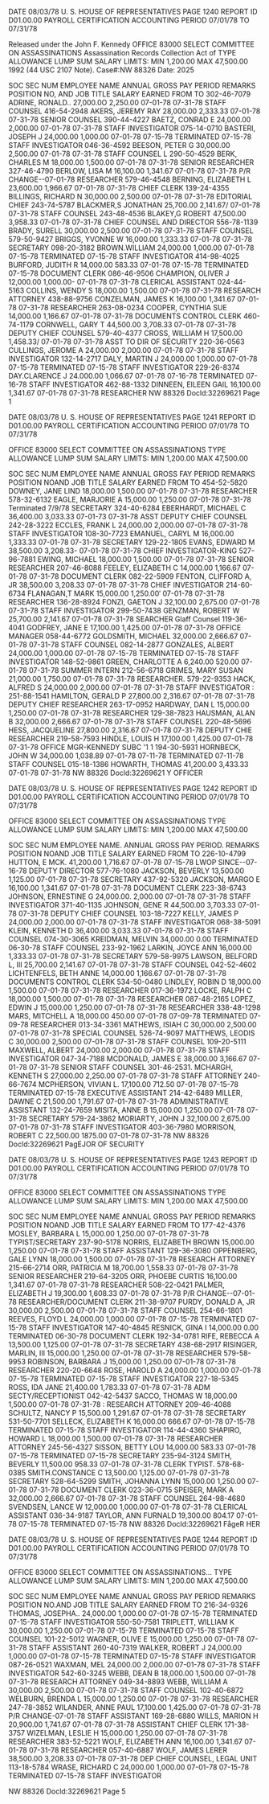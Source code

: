 DATE 08/03/78 U. S. HOUSE OF REPRESENTATIVES PAGE 1240
REPORT ID D01.00.00 PAYROLL CERTIFICATION
ACCOUNTING PERIOD 07/01/78 TO 07/31/78

Released under the John F. Kennedy
OFFICE 83000 SELECT COMMITTEE ON ASSASSINATIONS Assassination Records Collection Act of
TYPE ALLOWANCE LUMP SUM SALARY LIMITS: MIN 1,200.00 MAX 47,500.00 1992 (44 USC 2107 Note). Case#:NW
88326 Date: 2025

SOC SEC NUM EMPLOYEE NAME ANNUAL GROSS PAY PERIOD REMARKS
POSITION NO, AND JOB TITLE SALARY EARNED FROM TO
302-46-7079 ADRINE, RONALD.. 27,000.0O 2,250.00 07-01-78 07-31-78
STAFF COUNSEL
416-54-2948 AKERS, JEREMY RAY 28,000.00 2,333.33 07-01-78 07-31-78
SENIOR COUNSEL
390-44-4227 BAETZ, CONRAD E 24,000.00 2,000.00 07-01-78 07-31-78
STAFF INVESTIGATOR
075-14-0710 BASTERI, JOSEPH J 24,000.00 1,000.00 07-01-78 07-15-78 TERMINATED 07-15-78
STAFF INVESTIGATOR
046-36-4592 BEESON, PETER G 30,000.00 2,500.00 07-01-78 07-31-78
STAFF COUNSEL L
290-50-4529 BERK, CHARLES M 18,000.00 1,500.00 07-01-78 07-31-78
SENIOR RESEARCHER
327-46-4790 BERLOW, LISA M 16,100.00 1,341.67 07-01-78 07-31-78 P/R CHANGE--07-01-78
RESEARCHER
579-46-4548 BERNING, ELIZABETH L 23,600.00 1,966.67 07-01-78 07-31-78
CHIEF CLERK
139-24-4355 BILLINGS, RICHARD N 30,000.00 2,500.00 07-01-78 07-31-78
EDITORIAL CHIEF
243-74-5787 BLACKMER,S JONATHAN 25,700.00 2,141.67/ 07-01-78 07-31-78
STAFF COUNSEL
243-48-4536 BLAKEY,G ROBERT 47,500.00 3,958.33 07-01-78 07-31-78
CHIEF COUNSEL AND DIRECTOR
556-78-1139 BRADY, SURELL 30,000.00 2,500.00 07-01-78 07-31-78
STAFF COUNSEL
579-50-9427 BRIGGS, YVONNE W 16,000.00 1,333.33 07-01-78 07-31-78
SECRETARY
098-20-3182 BROWN.WILLIAM 24,000.00 1,000.00 07-01-78 07-15-78 TERMINATED 07-15-78
STAFF INVESTIGATOR
414-98-4025 BURFORD, JUDITH R 14,000.00 583.33 07-01-78 07-15-78 TERMINATED 07-15-78
DOCUMENT CLERK
086-46-9506 CHAMPION, OLIVER J 12,000.00 1,000.00- 07-01-78 07-31-78
CLERICAL ASSISTANT
024-44-5163 COLLINS, WENDY S 18,000.00 1,500.00 07-01-78 07-31-78
RESEARCH ATTORNEY
438-88-9756 CONZELMAN, JAMES K 16,100.00 1,341.67 07-01-78 07-31-78
RESEARCHER
263-08-0234 COOPER, CYNTHIA SUE 14,000.00 1,166.67 07-01-78 07-31-78
DOCUMENTS CONTROL CLERK
460-74-1179 CORNWELL, GARY T 44,500.00 3,708.33 07-01-78 07-31-78
DEPUTY CHIEF COUNSEL
579-40-4377 CROSS, WILLIAM H 17,500.00 1,458.33/ 07-01-78 07-31-78
ASST TO DIR OF SECURITY
220-36-0563 CULLINGS, JEROME A 24,000.00 2,000.00 07-01-78 07-31-78
STAFF INVESTIGATOR
132-14-2717 DALY, MARTIN J 24,000.00 1,000.00 07-01-78 07-15-78 TERMINATED 07-15-78
STAFF INVESTIGATOR
229-26-8374 DAY.CLARENCE J 24.000.00 1,066.67 07-01-78 07-16-78 TERMINATED 07-16-78
STAFF INVESTIGATOR
462-88-1332 DINNEEN, EILEEN GAIL 16,100.00 1,341.67 07-01-78 07-31-78
RESEARCHER
NW 88326 Docld:32269621 Page 1

DATE 08/03/78 U. S. HOUSE OF REPRESENTATIVES PAGE 1241
REPORT ID D01.00.00 PAYROLL CERTIFICATION
ACCOUNTING PERIOD 07/01/78 TO 07/31/78

OFFICE 83000 SELECT COMMITTEE ON ASSASSINATIONS
TYPE ALLOWANCE LUMP SUM SALARY LIMITS: MIN 1,200.00 MAX 47,500.00

SOC SEC NUM EMPLOYEE NAME ANNUAL GROSS FAY PERIOD REMARKS
POSITION NOAND JOB TITLE SALARY EARNED FROM TO
454-52-5820 DOWNEY, JANE LIND 18,000.00 1,500.00 07-01-78 07-31-78
RESEARCHER
578-32-6132 EAGLE, MARJORIE A 15,000.00 1,250.00 07-01-78 07-31-78 Terminated 7/9/78
SECRETARY
324-40-6284 EBERHARDT, MICHAEL C 36,400.00 3,033.33 07-01-73 07-31-78
ASST DEPUTY CHIEF COUNSEL
242-28-3222 ECCLES, FRANK L 24,000.00 2,000.00 07-01-78 07-31-78
STAFF INVESTIGATOR
108-30-7723 EMANUEL, CARYL M 16,000.00 1,333.33 07-01-78 07-31-78
SECRETARY
129-22-1805 EVANS, EDWARD M 38,500.00 3,208.33- 07-01-78 07-31-78
CHIEF INVESTIGATOR-KING
527-96-7881 EWING, MICHAEL 18,000.00 1,500.00 07-01-78 07-31-78
SENIOR RESEARCHER
207-46-8088 FEELEY, ELIZABETH C 14,000.00 1,166.67 07-01-78 07-31-78
DOCUMENT CLERK
082-22-5909 FENTON, CLIFFORD A, JR 38,500.00 3,208.33 07-01-78 07-31-78
CHIEF INVESTIGATOR
214-60-6734 FLANAGAN,T MARK 15,000.00 1,250.00′ 07-01-78 07-31-78
RESEARCHER
136-28-8924 FONZI, GAETON J 32,100.00 2,675.00 07-01-78 07-31-78
STAFF INVESTIGATOR
299-50-7438 GENZMAN, ROBERT W 25,700.00 2,141.67 07-01-78 07-31-78
SEARCHER Glaff Counsel
119-36-4041 GODFREY, JANE E 17,100.00 1,425.00 07-01-78 07-31-78
OFFICE MANAGER
058-44-6772 GOLDSMITH, MICHAEL 32,000.00 2,666.67 07-01-78 07-31-78
STAFF COUNSEL
082-14-2877 GONZALES, ALBERT 24,000.00 1,000.00 07-01-78 07-15-78 TERMINATED 07-15-78
STAFF INVESTIGATOR
148-52-9861 GREEN, CHARLOTTE A 6,240.00 520.00 07-01-78 07-31-78
SUMMER INTERN
212-56-6718 GRIMES, MARY SUSAN 21,000.00 1,750.00 07-01-78 07-31-78
RESEARCHER.
579-22-9353 HACK, ALFRED S 24,000.00 2,000.00 07-01-78 07-31-78
STAFF INVESTIGATOR
:
251-88-1541 HAMILTON, GERALD P 27,800.00 2,316.67 07-01-78 07-31-78
DEPUTY CHIEF RESEARCHER
263-17-0952 HARDWAY, DAN L 15,000.00 1,250.00 07-01-78 07-31-78
RESEARCHER
129-38-7823 HAUSMAN, ALAN B 32,000.00 2,666.67 07-01-78 07-31-78
STAFF COUNSEL
220-48-5696 HESS, JACQUELINE 27,800.00 2,316.67 07-01-78 07-31-78
DEPUTY CHIE RESEARCHER
219-58-7593 HINDLE, LOUIS H 17,100.00 1,425.00 07-01-78 07-31-78
OFFICE MGR-KENNEDY SUBC
'1
1
194-30-5931 HORNBECK, JOHN W 34,000.00 1,038.89 07-01-78 07-11-78 TERMINATED 07-11-78
STAFF COUNSEL
015-18-1386 HOWARTH, THOMAS 41,200.00 3,433.33 07-01-78 07-31-78
NW 88326 Docld:32269621 Y OFFICER

DATE 08/03/78 U. S. HOUSE OF REPRESENTATIVES PAGE 1242
REPORT ID D01.00.00 PAYROLL CERTIFICATION
ACCOUNTING PERIOD 07/01/78 TO 07/31/78

OFFICE 83000 SELECT COMMITTEE ON ASSASSINATIONS
TYPE ALLOWANCE LUMP SUM SALARY LIMITS: MIN 1,200.00 MAX 47,500.00

SOC SEC NUM EMPLOYEE NAME. ANNUAL GROSS PAY PERIOD. REMARKS
POSITION NOAND JOB TITLE SALARY EARNED FROM TO
226-10-4799 HUTTON, E MCK. 41,200.00 1,716.67 07-01-78 07-15-78 LWOP SINCE--07-16-78
DEPUTY DIRECTOR
577-76-1080 JACKSON, BEVERLY 13,500.00 1,125.00 07-01-78 07-31-78
SECRETARY
437-92-5320 JACKSON, MARGO E 16,100.00 1,341.67 07-01-78 07-31-78
DOCUMENT CLERK
223-38-6743 JOHNSON, ERNESTINE G 24,000.00. 2,000.00 07-01-78 07-31-78
STAFF INVESTIGATOR
371-40-1135 JOHNSON, GENE R 44,500.00 3,703.33 07-01-78 07-31-78
DEPUTY CHIEF COUNSEL
103-18-7227 KELLY, JAMES P 24,000.00 2,000.00 07-01-78 07-31-78
STAFF INVESTIGATOR
068-38-5091 KLEIN, KENNETH D 36,400.00 3,033.33 07-01-78 07-31-78
STAFF COUNSEL
074-30-3065 KREIDMAN, MELVIN 34,000.00 0.00 TERMINATED 06-30-78
STAFF COUNSEL
233-92-1962 LARKIN, JOYCE ANN 16,000.00 1,333.33 07-01-78 07-31-78
SECRETARY
579-58-9975 LAWSON, BELFORD L, III 25,700.00 2,141.67 07-01-78 07-31-78
STAFF COUNSEL
042-52-4602 LICHTENFELS, BETH ANNE 14,000.00 1,166.67 07-01-78 07-31-78
DOCUMENTS CONTROL CLERK
534-50-0480 LINDLEY, ROBIN D 18,000.00 1,500.00 07-01-78 07-31-78
RESEARCHER
017-36-1972 LOCKE, RALPH C 18,000.00 1,500.00 07-01-78 07-31-78
RESEARCHER
087-48-2165 LOPEZ, EDWIN J 15,000.00 1,250.00 07-01-78 07-31-78
RESEARCHER
338-48-1298 MARS, MITCHELL A 18,000.00 450.00 07-01-78 07-09-78 TERMINATED 07-09-78
RESEARCHER
013-34-3361 MATHEWS, ISIAH C 30,000.00 2,500.00 07-01-78 07-31-78
SPECIAL COUNSEL
526-74-9097 MATTHEWS, LEODIS C 30,000.00 2,500.00 07-01-78 07-31-78
STAFF COUNSEL
109-20-5111 MAXWELL, ALBERT 24,000.00 2,000.00 07-01-78 07-31-78
STAFF INVESTIGATOR
047-34-7188 MCDONALD, JAMES E 38,000.00 3,166.67 07-01-78 07-31-78
SENIOR STAFF COUNSEL
301-46-2531. MCHARGH, KENNETH S 27,000.00 2,250.00 07-01-78 07-31-78
STAFF ATTORNEY
240-66-7674 MCPHERSON, VIVIAN L. 17,100.00 712.50 07-01-78 07-15-78 TERMINATED 07-15-78
EXECUTIVE ASSISTANT
214-42-6489 MILLER, DAWNE C 21,500.00 1,791.67 07-01-78 07-31-78
ADMINISTRATIVE ASSISTANT
132-24-7659 MISITA, ANNE B 15,000.00 1,250.00 07-01-78 07-31-78
SECRETARY
579-24-3862 MORIARTY, JOHN J 32,100.00 2,675.00 07-01-78 07-31-78
STAFF INVESTIGATOR
403-36-7980 MORRISON, ROBERT C 22,500.00 1875.00 07-01-78 07-31-78
NW 88326 Docld:32269621 PagEJOR OF SECURITY

DATE 08/03/78 U. S. HOUSE OF REPRESENTATIVES PAGE 1243
REPORT ID D01.00.00 PAYROLL CERTIFICATION
ACCOUNTING PERIOD 07/01/78 TO 07/31/78

OFFICE 83000 SELECT COMMITTEE ON ASSASSINATIONS
TYPE ALLOWANCE LUMP SUM SALARY LIMITS: MIN 1,200.00 MAX 47,500.00

SOC SEC NUM EMPLOYEE NAME ANNUAL GROSS PAY PERIOD REMARKS
POSITION NOAND JOB TITLE SALARY EARNED FROM TO
177-42-4376 MOSLEY, BARBARA L 15,000.00 1,250.00 07-01-78 07-31-78
TYPIST/SECRETARY
237-90-5178 NORRIS, ELIZABETH BROWN 15,000.00 1,250.00 07-01-78 07-31-78
STAFF ASSISTANT
129-36-3080 OPPENBERG, GALE LYNN 18,000.00 1,500.00 07-01-78 07-31-78
RESEARCH ATTORNEY
215-66-2714 ORR, PATRICIA M 18,700.00 1,558.33 07-01-78 07-31-78
SENIOR RESEARCHER
219-64-3205 ORR, PHOEBE CURTIS 16,100.00 1,341.67 07-01-78 07-31-78
RESEARCHER
508-22-0421 PALMER, ELIZABETH J 19,300.00 1,608.33 07-01-78 07-31-78 P/R CHANGE--07-01-78
RESEARCHER/DOCUMENT CLERK
211-38-9707 PURDY, DONALD A, JR 30,000.00 2,500.00 07-01-78 07-31-78
STAFF COUNSEL
254-66-1801 REEVES, FLOYD L 24,000.00 1,000.00 07-01-78 07-15-78 TERMINATED 07-15-78
STAFF INVESTIGATOR
147-40-4845 RESNICK, GINA I 14,000.00 0.00 TERMINATED 06-30-78
DOCUMENT CLERK
192-34-0781 RIFE, REBECCA A 13,500.00 1,125.00 07-01-78 07-31-78
SECRETARY
438-68-2917 RISINGER, MARLIN, III 15,000.00 1,250.00 07-01-78 07-31-78
RESEARCHER
579-58-9953 ROBINSON, BARBARA J 15,000.00 1,250.00 07-01-78 07-31-78
RESEARCHER
220-20-6648 ROSE, HAROLD A 24,000.00 1,000.00 07-01-78 07-15-78 TERMINATED 07-15-78
STAFF INVESTIGATOR
227-18-5345 ROSS, IDA JANE 21,400.00 1,783.33 07-01-78 07-31-78
ADM SECTY/RECEPTIONIST
042-42-5437 SACCO, THOMAS W 18,000.00 1,500.00 07-01-78 07-31-78
:
RESEARCH ATTORNEY
209-46-4088 SCHULTZ, NANCY P 15,500.00 1,291.67 07-01-78 07-31-78
SECRETARY
531-50-7701 SELLECK, ELIZABETH K 16,000.00 666.67 07-01-78 07-15-78 TERMINATED 07-15-78
STAFF INVESTIGATOR
114-44-4360 SHAPIRO, HOWARD L 18,000.00 1,500.00 07-01-78 07-31-78
RESEARCHER ATTORNEY
245-56-4327 SISSON, BETTY LOU 14,000.00 583.33 07-01-78 07-15-78 TERMINATED 07-15-78
SECRETARY
235-94-3124 SMITH, BEVERLY 11,500.00 958.33 07-01-78 07-31-78
CLERK TYPIST.
578-68-0385 SMITH.CONSTANCE C 13,500.00 1,125.00 07-01-78 07-31-78
SECRETARY
528-64-5299 SMITH, JOHANNA LYNN 15,000.00 1,250.00 07-01-78 07-31-78
DOCUMENT CLERK
023-36-0715 SPEISER, MARK A 32,000.00 2,666.67 07-01-78 07-31-78
STAFF COUNSEL
264-98-4680 SVENDSEN, LANCE W 12,000.00 1,000.00 07-01-78 07-31-78
CLERICAL ASSISTANT
036-34-9187 TAYLOR, ANN FURNALD 19,300.00 804.17 07-01-78 07-15-78 TERMINATED 07-15-78
NW 88326 Docld:32269621 FågeR HER

DATE 08/03/78 U. S. HOUSE OF REPRESENTATIVES PAGE 1244
REPORT ID D01.00.00 PAYROLL CERTIFICATION
ACCOUNTING PERIOD 07/01/78 ΤΟ 07/31/78

OFFICE 83000 SELECT COMMITTEE ON ASSASSINATIONS...
TYPE ALLOWANCE LUMP SUM SALARY LIMITS: MIN 1,200.00 MAX 47,500.00

SOC SEC NUM EMPLOYEE NAME ANNUAL GROSS PAY PERIOD REMARKS
POSITION NO.AND JOB TITLE SALARY EARNED FROM TO
216-34-9326 THOMAS, JOSEPHA.. 24,000.00 1,000.00 07-01-78 07-15-78 TERMINATED 07-15-78
STAFF INVESTIGATOR
550-50-7581 TRIPLETT, WILLIAM K 30,000.00 1,250.00 07-01-78 07-15-78 TERMINATED 07-15-78
STAFF COUNSEL
101-22-5012 WAGNER, OLIVE E 15,000.00 1,250.00 07-01-78 07-31-78
STAFF ASSISTANT
260-40-7319 WALKER, ROBERT J 24,000.00 1,000.00 07-01-78 07-15-78 TERMINATED 07-15-78
STAFF INVESTIGATOR
087-26-0521 WAXMAN, MEL 24,000.00 2,000.00 07-01-78 07-31-78
STAFF INVESTIGATOR
542-60-3245 WEBB, DEAN B 18,000.00 1,500.00 07-01-78 07-31-78
RESEARCH ATTORNEY
049-34-8893 WEBB, WILLIAM A 30,000.00 2,500.00 07-01-78 07-31-78
STAFF COUNSEL
102-40-6872 WELBURN, BRENDA L 15,000.00 1,250.00 07-01-78 07-31-78
RESEARCHER
247-78-3852 WILANDER, ANNE PAUL 17,100.00 1,425.00 07-01-78 07-31-78 P/R CHANGE-07-01-78
STAFF ASSISTANT
169-28-6880 WILLS, MARION H 20,900.00 1,741.67 07-01-78 07-31-78
ASSISTANT CHIEF CLERK
171-38-3757 WIZELMAN, LESLIE H 15,000.00 1,250.00 07-01-78 07-31-78
RESEARCHER
383-52-5221 WOLF, ELIZABETH ANN 16,100.00 1,341.67 07-01-78 07-31-78
RESEARCHER
057-40-6887 WOLF, JAMES LERER 38,500.00 3,208.33 07-01-78 07-31-78
DEP CHIEF COUNSEL, LEGAL UNIT
113-18-5784 WRASE, RICHARD C 24,000.00 1,000.00 07-01-78 07-15-78 TERMINATED 07-15-78
STAFF INVESTIGATOR

NW 88326 Docld:32269621 Page 5
